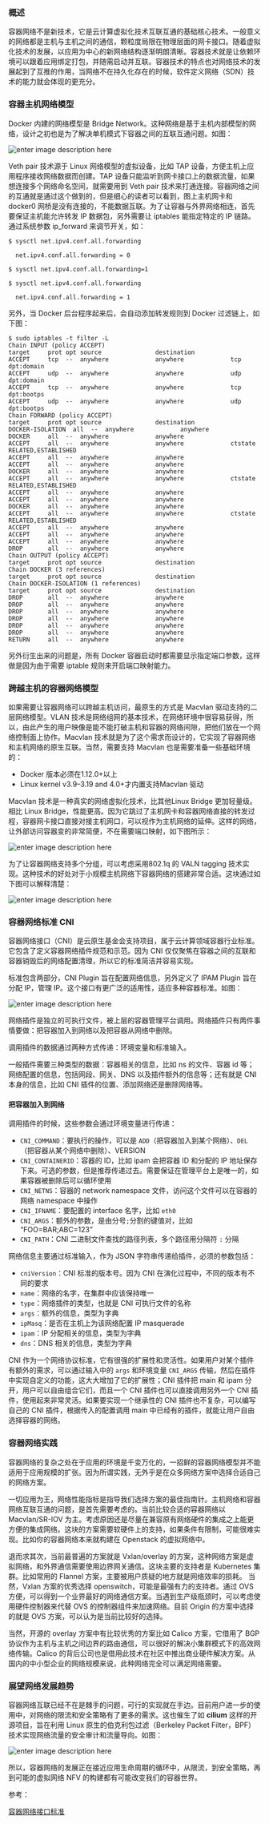 ### 概述

容器网络不是新技术，它是云计算虚拟化技术互联互通的基础核心技术。一般意义的网络都是主机与主机之间的通信，颗粒度局限在物理层面的网卡接口。随着虚拟化技术的发展，以应用为中心的新网络结构逐渐明朗清晰。容器技术就是让依赖环境可以跟着应用绑定打包，并随需启动并互联。容器技术的特点也对网络技术的发展起到了互推的作用，当网络不在持久化存在的时候，软件定义网络（SDN）技术的能力就会体现的更充分。

### 容器主机网络模型

Docker 内建的网络模型是 Bridge Network。这种网络是基于主机内部模型的网络，设计之初也是为了解决单机模式下容器之间的互联互通问题。如图：

![enter image description
here](http://images.gitbook.cn/20e5c040-c374-11e7-91b9-cb02ca6acdf9)

Veth pair 技术源于 Linux 网络模型的虚拟设备，比如 TAP 设备，方便主机上应用程序接收网络数据而创建。TAP
设备只能监听到网卡接口上的数据流量，如果想连接多个网络命名空间，就需要用到 Veth pair
技术来打通连接。容器网络之间的互通就是通过这个做到的，但是细心的读者可以看到，图上主机网卡和 docker0
网桥是没有连接的，不能数据互联。为了让容器与外界网络相连，首先要保证主机能允许转发 IP 数据包，另外需要让 iptables 能指定特定的 IP
链路。通过系统参数 ip_forward 来调节开关，如：

    
    
    $ sysctl net.ipv4.conf.all.forwarding
    
      net.ipv4.conf.all.forwarding = 0
    
    $ sysctl net.ipv4.conf.all.forwarding=1
    
    $ sysctl net.ipv4.conf.all.forwarding
    
      net.ipv4.conf.all.forwarding = 1
    

另外，当 Docker 后台程序起来后，会自动添加转发规则到 Docker 过滤链上，如下图：

    
    
    $ sudo iptables -t filter -L
    Chain INPUT (policy ACCEPT)
    target     prot opt source               destination
    ACCEPT     tcp  --  anywhere             anywhere             tcp dpt:domain
    ACCEPT     udp  --  anywhere             anywhere             udp dpt:domain
    ACCEPT     tcp  --  anywhere             anywhere             tcp dpt:bootps
    ACCEPT     udp  --  anywhere             anywhere             udp dpt:bootps
    Chain FORWARD (policy ACCEPT)
    target     prot opt source               destination
    DOCKER-ISOLATION  all  --  anywhere             anywhere
    DOCKER     all  --  anywhere             anywhere
    ACCEPT     all  --  anywhere             anywhere             ctstate RELATED,ESTABLISHED
    ACCEPT     all  --  anywhere             anywhere
    ACCEPT     all  --  anywhere             anywhere
    DOCKER     all  --  anywhere             anywhere
    ACCEPT     all  --  anywhere             anywhere             ctstate RELATED,ESTABLISHED
    ACCEPT     all  --  anywhere             anywhere
    ACCEPT     all  --  anywhere             anywhere
    DOCKER     all  --  anywhere             anywhere
    ACCEPT     all  --  anywhere             anywhere             ctstate RELATED,ESTABLISHED
    ACCEPT     all  --  anywhere             anywhere
    ACCEPT     all  --  anywhere             anywhere
    ACCEPT     all  --  anywhere             anywhere
    DROP       all  --  anywhere             anywhere
    Chain OUTPUT (policy ACCEPT)
    target     prot opt source               destination
    Chain DOCKER (3 references)
    target     prot opt source               destination
    Chain DOCKER-ISOLATION (1 references)
    target     prot opt source               destination
    DROP       all  --  anywhere             anywhere
    DROP       all  --  anywhere             anywhere
    DROP       all  --  anywhere             anywhere
    DROP       all  --  anywhere             anywhere
    DROP       all  --  anywhere             anywhere
    DROP       all  --  anywhere             anywhere
    RETURN     all  --  anywhere             anywhere
    

另外衍生出来的问题是，所有 Docker 容器启动时都需要显示指定端口参数，这样做是因为由于需要 iptable 规则来开启端口映射能力。

### 跨越主机的容器网络模型

如果需要让容器网络可以跨越主机访问，最原生的方式是 Macvlan 驱动支持的二层网络模型。VLAN
技术是网络组网的基本技术，在网络环境中很容易获得，所以，由此产生的用户映像是能不能打破主机和容器的网络间隙，把他们放在一个网络控制面上协作。Macvlan
技术就是为了这个需求而设计的，它实现了容器网络和主机网络的原生互联。当然，需要支持 Macvlan 也是需要准备一些基础环境的：

  * Docker 版本必须在1.12.0+以上
  * Linux kernel v3.9–3.19 and 4.0+才内置支持Macvlan 驱动

Macvlan 技术是一种真实的网络虚拟化技术，比其他Linux Bridge 更加轻量级。相比 Linux
Bridge，性能更高。因为它跳过了主机网卡和容器网络直接的转发过程，容器网卡接口直接对接主机网口，可以视作为主机网络的延伸。这样的网络，让外部访问容器变的非常简便，不在需要端口映射，如下图所示：

![enter image description
here](http://images.gitbook.cn/2ae28e10-c375-11e7-a275-4181d09742c4)

为了让容器网络支持多个分组，可以考虑采用802.1q 的 VALN tagging
技术实现。这种技术的好处对于小规模主机网络下容器网络的搭建非常合适。这块通过如下图可以解释清楚：

![enter image description
here](http://images.gitbook.cn/42a355c0-c375-11e7-a205-2352264f3cb6)

### 容器网络标准 CNI

容器网络接口（CNI）是云原生基金会支持项目，属于云计算领域容器行业标准。它包含了定义容器网络插件规范和示范。因为 CNI
仅仅聚焦在容器之间的互联和容器销毁后的网络配置清理，所以它的标准简洁并容易实现。

标准包含两部分，CNI Plugin 旨在配置网络信息，另外定义了 IPAM Plugin 旨在分配 IP，管理
IP。这个接口有更广泛的适用性，适应多种容器标准。如图：

![enter image description
here](http://images.gitbook.cn/6d8a9c80-c375-11e7-a205-2352264f3cb6)

网络插件是独立的可执行文件，被上层的容器管理平台调用。网络插件只有两件事情要做：把容器加入到网络以及把容器从网络中删除。

调用插件的数据通过两种方式传递：环境变量和标准输入。

一般插件需要三种类型的数据：容器相关的信息，比如 ns 的文件、容器 id 等；网络配置的信息，包括网段、网关、DNS 以及插件额外的信息等；还有就是
CNI 本身的信息，比如 CNI 插件的位置、添加网络还是删除网络等。

#### 把容器加入到网络

调用插件的时候，这些参数会通过环境变量进行传递：

  * `CNI_COMMAND`：要执行的操作，可以是 `ADD`（把容器加入到某个网络）、`DEL`（把容器从某个网络中删除）、VERSION
  * `CNI_CONTAINERID`：容器的 ID，比如 ipam 会把容器 ID 和分配的 IP 地址保存下来。可选的参数，但是推荐传递过去。需要保证在管理平台上是唯一的，如果容器被删除后可以循环使用
  * `CNI_NETNS`：容器的 network namespace 文件，访问这个文件可以在容器的网络 namespace 中操作
  * `CNI_IFNAME`：要配置的 interface 名字，比如 `eth0`
  * `CNI_ARGS`：额外的参数，是由分号`;`分割的键值对，比如 “FOO=BAR;ABC=123”
  * `CNI_PATH`：CNI 二进制文件查找的路径列表，多个路径用分隔符 `:` 分隔

网络信息主要通过标准输入，作为 JSON 字符串传递给插件，必须的参数包括：

  * `cniVersion`：CNI 标准的版本号。因为 CNI 在演化过程中，不同的版本有不同的要求
  * `name`：网络的名字，在集群中应该保持唯一
  * `type`：网络插件的类型，也就是 CNI 可执行文件的名称
  * `args`：额外的信息，类型为字典
  * `ipMasq`：是否在主机上为该网络配置 IP masquerade
  * `ipam`：IP 分配相关的信息，类型为字典
  * `dns`：DNS 相关的信息，类型为字典

CNI 作为一个网络协议标准，它有很强的扩展性和灵活性。如果用户对某个插件有额外的需求，可以通过输入中的 `args` 和环境变量 `CNI_ARGS`
传输，然后在插件中实现自定义的功能，这大大增加了它的扩展性；CNI 插件把 main 和 ipam 分开，用户可以自由组合它们，而且一个 CNI
插件也可以直接调用另外一个 CNI 插件，使用起来非常灵活。如果要实现一个继承性的 CNI 插件也不复杂，可以编写自己的 CNI 插件，根据传入的配置调用
main 中已经有的插件，就能让用户自由选择容器的网络。

### 容器网络实践

容器网络的复杂之处在于应用的环境是千变万化的，一招鲜的容器网络模型并不能适用于应用规模的扩张。因为所谓实践，无外乎是在众多网络方案中选择合适自己的网络方案。

一切应用为王，网络性能指标是指导我们选择方案的最佳指南针。主机网络和容器网络互联互通的问题，是首先需要考虑的。当前比较合适的容器网络以
Macvlan/SR-IOV
为主。考虑原因还是尽量在兼容原有网络硬件的集成之上能更方便的集成网络。这块的方案需要软硬件上的支持，如果条件有限制，可能很难实现。比如你的容器网络本来就构建在
Openstack 的虚拟网络中。

退而求其次，当前最普遍的方案就是 Vxlan/overlay 的方案，这种网络方案是虚拟网络，和外界通信需要使用边界网关通信。这块主要的支持者是
Kubernetes 集群。比如常用的 Flannel 方案，主要被用户质疑的地方就是网络效率的损耗。 当然，Vxlan 方案的优秀选择
openswitch，可能是最强有力的支持者。通过 OVS 方便，可以得到一个业界最好的网络通信方案。当遇到生产级瓶颈时，可以考虑使用硬件控制器来代替
OVS 的控制器组件来加速网络。目前 Origin 的方案中选择的就是 OVS 方案，可以认为是当前比较好的选择。

当然，开源的 overlay 方案中有比较优秀的方案比如 Calico 方案，它借用了 BGP
协议作为主机与主机之间边界的路由通信，可以很好的解决小集群模式下的高效网络传输。Calico
的背后公司也是借用此技术在社区中推出商业硬件解决方案。从国内的中小型企业的网络规模来说，此种网络完全可以满足网络需要。

### 展望网络发展趋势

容器网络互联已经不在是棘手的问题，可行的实现就在手边。目前用户进一步的使用中，对网络的限流和安全策略有了更多的需求。这也催生了如 **cilium**
这样的开源项目，旨在利用 Linux 原生的伯克利包过滤（Berkeley Packet Filter，BPF）技术实现网络流量的安全审计和流量导向。如图：

![enter image description
here](http://images.gitbook.cn/f6c14cf0-c376-11e7-b829-1b3c00065ae2)

所以，容器网络的发展正在接近应用生命周期的循环中，从限流，到安全策略，再到可能的虚拟网络 NFV 的构建都有可能改变我们的容器世界。

参考：

[容器网络接口标准](https://github.com/containernetworking/cni/blob/master/SPEC.md)

